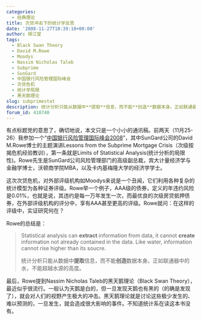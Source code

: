 ```yaml
---
categories:
  - 经典理论
title: 次贷冲击下的统计学反思
date: '2008-11-27T10:39:10+00:00'
author: 胡江堂
tags:
  - Black Swan Theory
  - David M.Rowe
  - Moodys
  - Nassim Nicholas Taleb
  - Subprime
  - SunGard
  - 中国银行风险管理国际峰会
  - 次贷危机
  - 统计学局限
  - 黑天鹅理论
slug: subprimestat
description: 统计分析只能从数据中**提取**信息，而不能**创造**数据本身。正如联通器中的水，不能超越水源的高度。
forum_id: 418740
---
```


有点标题党的意思了，确切地说，本文只是一个小小的通讯稿。前两天（11月25-26）我参加一个“[中国银行风险管理国际峰会2008](http://www.bankingrisksummit.com/indexcn.html)”，其中SunGard公司的David M.Rowe博士的主题演讲Lessons from the Subprime Mortgage Crisis（次级按揭危机经验教训），第一条就是Limits of Statistical Analysis(统计分析的局限性)。Rowe先生是SunGard公司风险管理部门的高级副总裁，宾大计量经济学与金融学博士，沃顿商学院MBA，以及卡内基梅隆大学的经济学学士。

这次次贷危机，对外部评级机构如Moodys来说是一个丑闻，它们利用各种复杂的统计模型为各种证券评级。Rowe举一个例子，AAA级的债券，定义的年违约风险是0.01%，也就是说，其违约是每一万年发生一次，而最优良的次级房贷抵押债券，在外部评级机构的评分中，享有AAA甚至更高的评级。Rowe就问：在这样的评级中，实证研究何在？

Rowe的总结是：

> Statistical analysis can **extract** information from data, it cannot **create** information not already contained in the data. Like water, information cannot rise higher than its soucre.
>
> 统计分析只能从数据中**提取**信息，而不能**创造**数据本身。正如联通器中的水，不能超越水源的高度。

最后，Rowe提到Nassim Nicholas Taleb的黑天鹅理论（Black Swan Theory），最近似乎很流行。一般认为天鹅是白的，但一旦发现天鹅也有黑的（的确是发现了），就会对人们的视野产生极大的冲击。黑天鹅理论就是讨论这些极少发生的、难以预测的，一旦发生，就会造成很大影响的事件。不知道统计系在读这本书没有。
